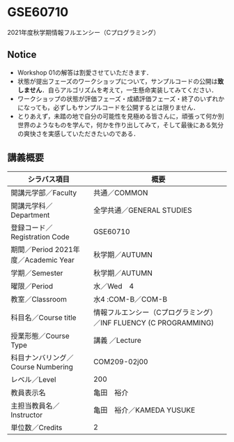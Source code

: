 # GSE60710
2021年度秋学期情報フルエンシー（Cプログラミング）

## Notice
- Workshop 01の解答は割愛させていただきます．
- 状態が提出フェーズのワークショップについて，サンプルコードの公開は**致しません**．自らアルゴリズムを考えて，一生懸命実装してみてください．
- ワークショップの状態が評価フェーズ・成績評価フェーズ・終了のいずれかになっても，必ずしもサンプルコードを公開するとは限りません．
- とりあえず，未踏の地で自分の可能性を見極める皆さんに，頑張って何か別世界のようなものを学んで，何かを作り出してみて，そして最後にある気分の爽快さを実感していただきたいのである．

## 講義概要

| シラバス項目 | 概要 |
| --- | --- |
開講元学部／Faculty | 共通／COMMON
開講元学科／Department | 全学共通／GENERAL STUDIES
登録コード／Registration Code | GSE60710
期間／Period	2021年度／Academic Year | 秋学期／AUTUMN
学期／Semester | 秋学期／AUTUMN
曜限／Period | 水／Wed　4
教室／Classroom | 水4 :COM-B／COM-B
科目名／Course title | 情報フルエンシー（Cプログラミング）／INF FLUENCY (C PROGRAMMING)
授業形態／Course Type | 講義 ／Lecture
科目ナンバリング／Course Numbering | COM209-02j00
レベル／Level | 200
教員表示名 | 亀田　裕介
主担当教員名／Instructor | 亀田　裕介／KAMEDA YUSUKE
単位数／Credits | 2
